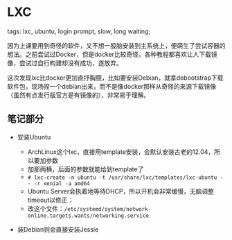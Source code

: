 LXC
===

tags: lxc, ubuntu, login prompt, slow, long waiting;

因为上课要用到奇怪的软件，又不想一股脑安装到主系统上，便萌生了尝试容器的想法。之前尝试过Docker，但是docker比较奇怪，各种教程都喜欢让人下载镜像，尝试过自行构建却没有成功，遂放弃。

这次发现lxc比docker更加直抒胸臆，比如要安装Debian，就拿debootstrap下载软件包，现场捏一个debian出来，而不是像docker那样从奇怪的来源下载镜像（虽然有点发行版官方是有镜像的），非常易于理解。

笔记部分
--------

* 安装Ubuntu
	* ArchLinux这个lxc，直接用template安装，会默认安装古老的12.04，所以要加参数
	* 加那两横，后面的参数就能给到template了
	* `# lxc-create -n ubuntu -t /usr/share/lxc/templates/lxc-ubuntu -- -r xenial -a amd64`
	* Ubuntu Server会执着地等待DHCP，所以开机会非常缓慢，无脑调整timeout以修正：
	* 改这个文件：`/etc/systemd/system/network-online.targets.wants/networking.service`

* 装Debian则会直接安装Jessie

